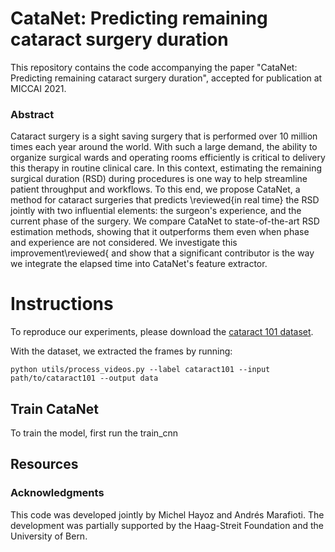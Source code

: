 # CataNet: Predicting remaining cataract surgery duration


This repository contains the code accompanying the paper "CataNet: Predicting remaining cataract surgery duration", accepted for publication at MICCAI 2021. 

### Abstract

Cataract surgery is a sight saving surgery that is performed over 10 million times each year around the world. With such a large demand, the ability to organize surgical wards and operating rooms efficiently is critical to delivery this therapy in routine clinical care. In this context, estimating the remaining surgical duration (RSD) during procedures is one way to help streamline patient throughput and workflows. To this end, we propose CataNet, a method for cataract surgeries that predicts \reviewed{in real time} the RSD jointly with two influential elements: the surgeon's experience, and the current phase of the surgery. We compare CataNet to state-of-the-art RSD estimation methods, showing that it outperforms them even when phase and experience are not considered. We investigate this improvement\reviewed{ and show that a significant contributor is the way we integrate the elapsed time into CataNet's feature extractor.

# Instructions

To reproduce our experiments, please download the [cataract 101 dataset](http://ftp.itec.aau.at/datasets/ovid/cat-101/). 

With the dataset, we extracted the frames by running: 

``python utils/process_videos.py --label cataract101 --input path/to/cataract101 --output data``



## Train CataNet

To train the model, first run the train_cnn 



## Resources


### Acknowledgments

This code was developed jointly by Michel Hayoz and Andrés Marafioti. The development was partially supported by the Haag-Streit Foundation and the University of Bern.
